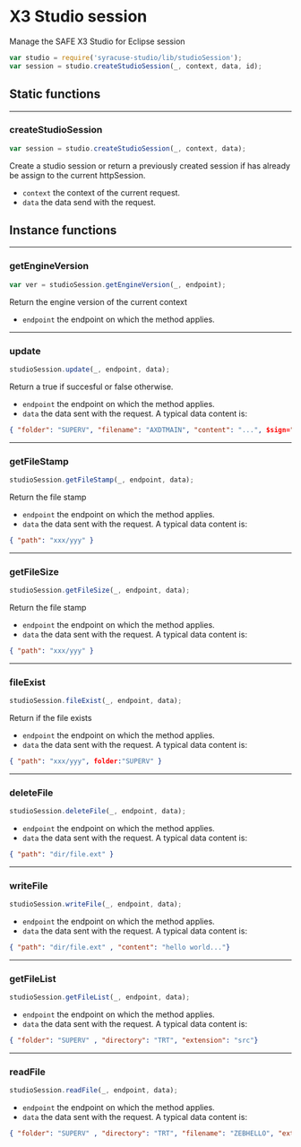 
# X3 Studio session

Manage the SAFE X3 Studio for Eclipse session

``` javascript
var studio = require('syracuse-studio/lib/studioSession');
var session = studio.createStudioSession(_, context, data, id);
```
## Static functions

-------------
### createStudioSession
``` javascript
var session = studio.createStudioSession(_, context, data);
```
Create a studio session or return a previously created session if has already be assign to the current httpSession.

* `context` the context of the current request.
* `data` the data send with the request.

## Instance functions

-------------
### getEngineVersion
``` javascript
var ver = studioSession.getEngineVersion(_, endpoint);
```
Return the engine version of the current context

* `endpoint` the endpoint on which the method applies.

-------------
### update
``` javascript
studioSession.update(_, endpoint, data);
```
Return a true if succesful or false otherwise.

* `endpoint` the endpoint on which the method applies.
* `data` the data sent with the request.
A typical data content is:
``` json
{ "folder": "SUPERV", "filename": "AXDTMAIN", "content": "...", $sign="..." }
```

-------------
### getFileStamp
``` javascript
studioSession.getFileStamp(_, endpoint, data);
```
Return the file stamp

* `endpoint` the endpoint on which the method applies.
* `data` the data sent with the request.
A typical data content is:
``` json
{ "path": "xxx/yyy" }
```

-------------
### getFileSize
``` javascript
studioSession.getFileSize(_, endpoint, data);
```
Return the file stamp

* `endpoint` the endpoint on which the method applies.
* `data` the data sent with the request.
A typical data content is:
``` json
{ "path": "xxx/yyy" }
```

-------------
### fileExist
``` javascript
studioSession.fileExist(_, endpoint, data);
```
Return if the file exists

* `endpoint` the endpoint on which the method applies.
* `data` the data sent with the request.
A typical data content is:
``` json
{ "path": "xxx/yyy", folder:"SUPERV" }
```

-------------
### deleteFile
``` javascript
studioSession.deleteFile(_, endpoint, data);
```

* `endpoint` the endpoint on which the method applies.
* `data` the data sent with the request.
A typical data content is:
``` json
{ "path": "dir/file.ext" }
```

-------------
### writeFile
``` javascript
studioSession.writeFile(_, endpoint, data);
```

* `endpoint` the endpoint on which the method applies.
* `data` the data sent with the request.
A typical data content is:
``` json
{ "path": "dir/file.ext" , "content": "hello world..."}
```

-------------
### getFileList
``` javascript
studioSession.getFileList(_, endpoint, data);
```

* `endpoint` the endpoint on which the method applies.
* `data` the data sent with the request.
A typical data content is:
``` json
{ "folder": "SUPERV" , "directory": "TRT", "extension": "src"}
```

-------------
### readFile
``` javascript
studioSession.readFile(_, endpoint, data);
```

* `endpoint` the endpoint on which the method applies.
* `data` the data sent with the request.
A typical data content is:
``` json
{ "folder": "SUPERV" , "directory": "TRT", "filename": "ZEBHELLO", "extension": "src" }
```

